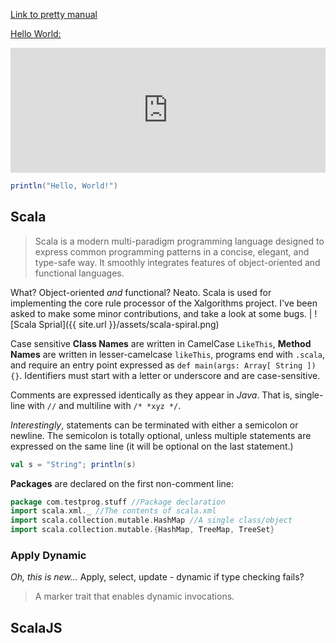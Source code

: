 [Link to pretty manual](https://ryanfleck.github.io/scala.markdown)

[Hello World:](http://www.catb.org/jargon/html/H/hello-world.html)

<iframe height="200px" frameborder="0" style="width: 100%" src="https://embed.scalafiddle.io/embed?sfid=41wVc7n/0&layout=v50"></iframe>

```scala
println("Hello, World!")
```



## Scala

> Scala is a modern multi-paradigm programming language designed to express common programming patterns in a concise, elegant, and type-safe way. It smoothly integrates features of object-oriented and functional languages.

What? Object-oriented *and* functional? Neato. Scala is used for implementing the core rule processor of the Xalgorithms project. I've been asked to make some minor contributions, and take a look at some bugs. | ![Scala Sprial]({{ site.url }}/assets/scala-spiral.png)

Case sensitive **Class Names** are written in CamelCase `LikeThis`, **Method Names** are written in lesser-camelcase `likeThis`, programs end with `.scala`, and require an entry point expressed as `def main(args: Array[ String ]){}`. Identifiers must start with a letter or underscore and are case-sensitive.

Comments are expressed identically as they appear in *Java*. That is, single-line with `//` and multiline with `/* *xyz */`.

*Interestingly*, statements can be terminated with either a semicolon or newline. The semicolon is totally optional, unless multiple statements are expressed on the same line (it will be optional on the last statement.)
```scala
val s = "String"; println(s)
```

**Packages** are declared on the first non-comment line:
```scala
package com.testprog.stuff //Package declaration
import scala.xml._ //The contents of scala.xml
import scala.collection.mutable.HashMap //A single class/object
import scala.collection.mutable.{HashMap, TreeMap, TreeSet}
```

### Apply Dynamic
*Oh, this is new...* Apply, select, update - dynamic if type checking fails?

> A marker trait that enables dynamic invocations.




## ScalaJS
